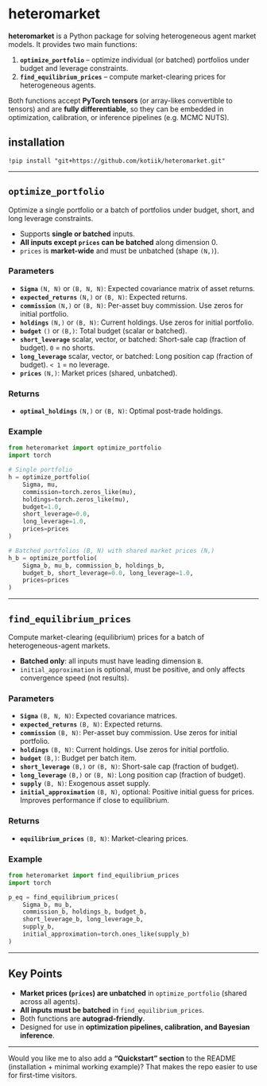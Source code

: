 # heteromarket

**heteromarket** is a Python package for solving heterogeneous agent market models.
It provides two main functions:

1. **`optimize_portfolio`** – optimize individual (or batched) portfolios under budget and leverage constraints.
2. **`find_equilibrium_prices`** – compute market-clearing prices for heterogeneous agents.

Both functions accept **PyTorch tensors** (or array-likes convertible to tensors) and are **fully differentiable**, so they can be embedded in optimization, calibration, or inference pipelines (e.g. MCMC NUTS).

## installation

```
!pip install "git+https://github.com/kotiik/heteromarket.git"
```

---

## `optimize_portfolio`

Optimize a single portfolio or a batch of portfolios under budget, short, and long leverage constraints.

* Supports **single or batched** inputs.
* **All inputs except `prices` can be batched** along dimension 0.
* `prices` is **market-wide** and must be unbatched (shape `(N,)`).

### Parameters

* **`Sigma`** `(N, N)` or `(B, N, N)`: Expected covariance matrix of asset returns.
* **`expected_returns`** `(N,)` or `(B, N)`: Expected returns.
* **`commission`** `(N,)` or `(B, N)`: Per-asset buy commission. Use zeros for initial portfolio.
* **`holdings`** `(N,)` or `(B, N)`: Current holdings. Use zeros for initial portfolio.
* **`budget`** `()` or `(B,)`: Total budget (scalar or batched).
* **`short_leverage`** scalar, vector, or batched: Short-sale cap (fraction of budget). `0` = no shorts.
* **`long_leverage`** scalar, vector, or batched: Long position cap (fraction of budget). `< 1` = no leverage.
* **`prices`** `(N,)`: Market prices (shared, unbatched).

### Returns

* **`optimal_holdings`** `(N,)` or `(B, N)`: Optimal post-trade holdings.

### Example

```python
from heteromarket import optimize_portfolio
import torch

# Single portfolio
h = optimize_portfolio(
    Sigma, mu,
    commission=torch.zeros_like(mu),
    holdings=torch.zeros_like(mu),
    budget=1.0,
    short_leverage=0.0,
    long_leverage=1.0,
    prices=prices
)

# Batched portfolios (B, N) with shared market prices (N,)
h_b = optimize_portfolio(
    Sigma_b, mu_b, commission_b, holdings_b,
    budget_b, short_leverage=0.0, long_leverage=1.0,
    prices=prices
)
```

---

## `find_equilibrium_prices`

Compute market-clearing (equilibrium) prices for a batch of heterogeneous-agent markets.

* **Batched only**: all inputs must have leading dimension `B`.
* `initial_approximation` is optional, must be positive, and only affects convergence speed (not results).

### Parameters

* **`Sigma`** `(B, N, N)`: Expected covariance matrices.
* **`expected_returns`** `(B, N)`: Expected returns.
* **`commission`** `(B, N)`: Per-asset buy commission. Use zeros for initial portfolio.
* **`holdings`** `(B, N)`: Current holdings. Use zeros for initial portfolio.
* **`budget`** `(B,)`: Budget per batch item.
* **`short_leverage`** `(B,)` or `(B, N)`: Short-sale cap (fraction of budget).
* **`long_leverage`** `(B,)` or `(B, N)`: Long position cap (fraction of budget).
* **`supply`** `(B, N)`: Exogenous asset supply.
* **`initial_approximation`** `(B, N)`, optional: Positive initial guess for prices. Improves performance if close to equilibrium.

### Returns

* **`equilibrium_prices`** `(B, N)`: Market-clearing prices.

### Example

```python
from heteromarket import find_equilibrium_prices
import torch

p_eq = find_equilibrium_prices(
    Sigma_b, mu_b,
    commission_b, holdings_b, budget_b,
    short_leverage_b, long_leverage_b,
    supply_b,
    initial_approximation=torch.ones_like(supply_b)
)
```

---

## Key Points

* **Market prices (`prices`) are unbatched** in `optimize_portfolio` (shared across all agents).
* **All inputs must be batched** in `find_equilibrium_prices`.
* Both functions are **autograd-friendly**.
* Designed for use in **optimization pipelines, calibration, and Bayesian inference**.

---

Would you like me to also add a **“Quickstart” section** to the README (installation + minimal working example)? That makes the repo easier to use for first-time visitors.
